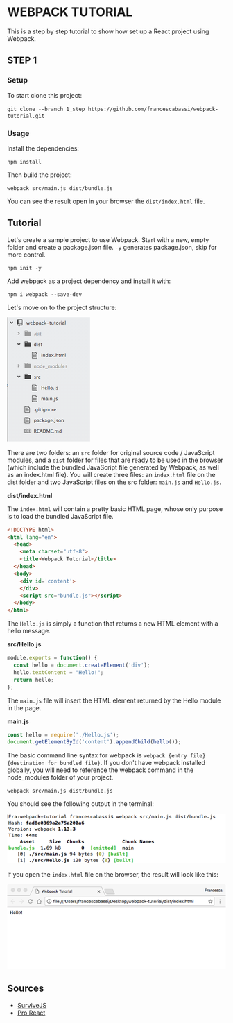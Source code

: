 # WEBPACK TUTORIAL

This is a step by step tutorial to show how set up a React project using Webpack.

## STEP 1

### Setup

To start clone this project:

```
git clone --branch 1_step https://github.com/francescabassi/webpack-tutorial.git
```

### Usage

Install the dependencies:

```
npm install
```

Then build the project:

```
webpack src/main.js dist/bundle.js
```

You can see the result open in your browser the `dist/index.html` file.

## Tutorial

Let's create a sample project to use Webpack. Start with a new, empty folder and create a package.json file. ```-y``` generates package.json, skip for more control.

```
npm init -y
```
Add webpack as a project dependency and install it with:

```
npm i webpack --save-dev
```
Let's move on to the project structure:

![Alt text][project_structure_img]

There are two folders: an `src` folder for original source code / JavaScript modules, and a `dist` folder for files that are ready to be used in the browser (which include the bundled JavaScript file generated by Webpack, as well as an index.html file). You will create three files: an `index.html` file on the dist folder and two JavaScript files on the src folder: `main.js` and `Hello.js`.

**dist/index.html**

The `index.html` will contain a pretty basic HTML page, whose only purpose is to load the bundled JavaScript file.

```html
<!DOCTYPE html>
<html lang="en">
  <head>
    <meta charset="utf-8">
    <title>Webpack Tutorial</title>
  </head>
  <body>
    <div id='content'>
    </div>
    <script src="bundle.js"></script>
  </body>
</html>
```
The `Hello.js` is simply a function that returns a new HTML element with a hello message.

**src/Hello.js**

```javascript
module.exports = function() {
  const hello = document.createElement('div');
  hello.textContent = "Hello!";
  return hello;
};
```

The `main.js` file will insert the HTML element returned by the Hello module in the page.

**main.js**

```javascript
const hello = require('./Hello.js');
document.getElementById('content').appendChild(hello());

```

The basic command line syntax for webpack is `webpack {entry file} {destination for bundled file}`. If you don't have webpack installed globally, you will need to reference the webpack command in the node_modules folder of your project.

```
webpack src/main.js dist/bundle.js
```

You should see the following output in the terminal:

![alt text][first_build_img]

If you open the `index.html` file on the browser, the result will look like this:

![alt text][first_output_img]

## Sources
- [SurviveJS]
- [Pro React]

[SurviveJS]: <http://survivejs.com/webpack/introduction/>
[Pro React]: <http://www.pro-react.com/materials/appendixA/>

[project_structure_img]: ./img/webpack_project_structure.png "project structure"
[first_build_img]: ./img/webpack_first_build.png "first build"
[first_output_img]: ./img/webpack_first_output.png "first output"
